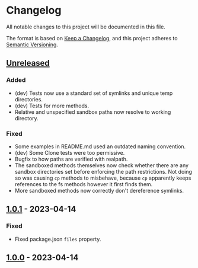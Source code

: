 # Changelog

All notable changes to this project will be documented in this file.

The format is based on [Keep a Changelog](https://keepachangelog.com/en/1.0.0/),
and this project adheres to [Semantic Versioning](https://semver.org/spec/v2.0.0.html).


## [Unreleased]

### Added

- (dev) Tests now use a standard set of symlinks and unique temp directories.
- (dev) Tests for more methods.
- Relative and unspecified sandbox paths now resolve to working directory.

### Fixed

- Some examples in README.md used an outdated naming convention.
- (dev) Some Clone tests were too permissive.
- Bugfix to how paths are verified with realpath.
- The sandboxed methods themselves now check whether there are any sandbox directories set before enforcing the path restrictions. Not doing so was causing `cp` methods to misbehave, because `cp` apparently keeps references to the fs methods however it first finds them.
- More sandboxed methods now correctly don't dereference symlinks.


## [1.0.1] - 2023-04-14

### Fixed

- Fixed package.json `files` property.


## [1.0.0] - 2023-04-14

[unreleased]: https://github.com/thomasperi/sandbox-clone/compare/v1.0.1...HEAD
[1.0.1]: https://github.com/thomasperi/sandbox-clone/compare/v1.0.0...v1.0.1
[1.0.0]: https://github.com/thomasperi/sandbox-clone/releases/tag/v1.0.0
